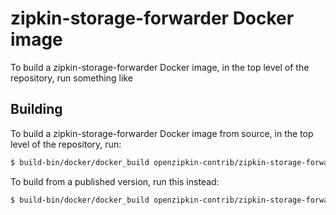 # zipkin-storage-forwarder Docker image

To build a zipkin-storage-forwarder Docker image, in the top level of the repository, run something
like

## Building

To build a zipkin-storage-forwarder Docker image from source, in the top level of the repository, run:


```bash
$ build-bin/docker/docker_build openzipkin-contrib/zipkin-storage-forwarder:test
```

To build from a published version, run this instead:

```bash
$ build-bin/docker/docker_build openzipkin-contrib/zipkin-storage-forwarder:test 0.18.1
```
